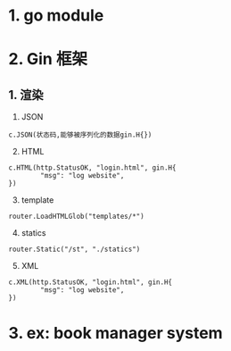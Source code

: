 # 1. go module
# 2. Gin 框架
## 1. 渲染
1. JSON
```
c.JSON(状态码,能够被序列化的数据gin.H{})
```
2. HTML
```
c.HTML(http.StatusOK, "login.html", gin.H{
		"msg": "log website",
})
```
3. template
```
router.LoadHTMLGlob("templates/*")
```
4. statics
```
router.Static("/st", "./statics")
```
5. XML
```
c.XML(http.StatusOK, "login.html", gin.H{
		"msg": "log website",
})
```
# 3. ex: book manager system



